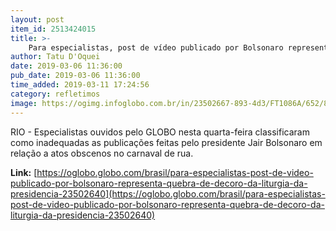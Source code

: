 ```yaml
---
layout: post
item_id: 2513424015
title: >-
    Para especialistas, post de vídeo publicado por Bolsonaro representa quebra de decoro e da liturgia da Presidência
author: Tatu D'Oquei
date: 2019-03-06 11:36:00
pub_date: 2019-03-06 11:36:00
time_added: 2019-03-11 17:24:56
category: refletimos
image: https://ogimg.infoglobo.com.br/in/23502667-893-4d3/FT1086A/652/81334842_Brazils-President-Jair-Bolsonaro-reacts-during-a-press-statement-near-Venezuelan-oppos-1.jpg
---
```


RIO - Especialistas ouvidos pelo GLOBO nesta quarta-feira classificaram como inadequadas as publicações feitas pelo presidente Jair Bolsonaro em relação a atos obscenos no carnaval de rua.

**Link:** [https://oglobo.globo.com/brasil/para-especialistas-post-de-video-publicado-por-bolsonaro-representa-quebra-de-decoro-da-liturgia-da-presidencia-23502640](https://oglobo.globo.com/brasil/para-especialistas-post-de-video-publicado-por-bolsonaro-representa-quebra-de-decoro-da-liturgia-da-presidencia-23502640)

